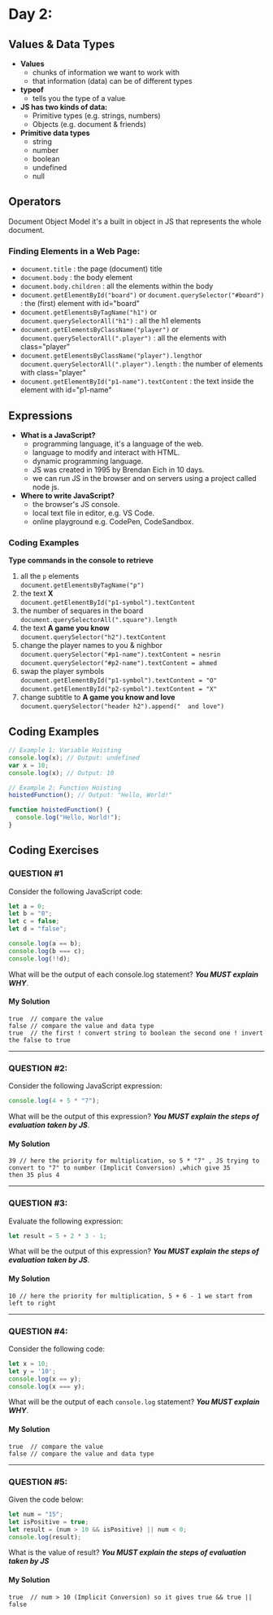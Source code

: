 
# Day 2: 
## Values & Data Types
* **Values**
  - chunks of information we want to work with
  - that information (data) can be of different types
* **typeof**
  - tells you the type of a value
* **JS has two kinds of data:**
  - Primitive types (e.g. strings, numbers)
  - Objects (e.g. document & friends)
* **Primitive data types**
  - string
  - number
  - boolean
  - undefined
  - null
## Operators
Document Object Model it's a built in object in JS that represents the whole document.
### Finding Elements in a Web Page:
- `document.title` : the page (document) title
- `document.body` : the body element
- `document.body.children` : all the elements within the body
- `document.getElementById("board")` or `document.querySelector("#board")` : the (first) element with id="board"
- `document.getElementsByTagName("h1")` or `document.querySelectorAll("h1")` : all the h1 elements
- `document.getElementsByClassName("player")` or `document.querySelectorAll(".player")` : all the elements with class="player"
- `document.getElementsByClassName("player").length`or `document.querySelectorAll(".player").length` : the number of elements with class="player"
- `document.getElementById("p1-name").textContent` : the text inside the element with id="p1-name"
 ## Expressions
* **What is a  JavaScript?**
  - programming language, it's a language of the web.
  - language to modify and interact with HTML.
  - dynamic programming language.
  - JS was created in 1995 by Brendan Eich in 10 days.
  - we can run JS in the browser and on servers using a project called node js.
* **Where to write  JavaScript?**
  - the browser's JS console.
  - local text file in editor, e.g. VS Code.
  - online playground e.g. CodePen, CodeSandbox. 

### Coding Examples
**Type commands in the console to retrieve**
  1. all the `p` elements <br>
    `document.getElementsByTagName("p")`
  2. the text **X** <br>
    `document.getElementById("p1-symbol").textContent`
  3. the number of sequares in the board <br>
     `document.querySelectorAll(".square").length`
  4. the text **A game you know**  <br>
     `document.querySelector("h2").textContent`
  5. change the player names to you & nighbor  <br>
     `document.querySelector("#p1-name").textContent = nesrin`
     `document.querySelector("#p2-name").textContent = ahmed`
  6. swap the player symbols  <br>
     `document.getElementById("p1-symbol").textContent = "O"`
     `document.getElementById("p2-symbol").textContent = "X"`
  7. change subtitle to **A game you know and love**  <br>
     `document.querySelector("header h2").append("  and love")`



## Coding Examples

```javascript
// Example 1: Variable Hoisting
console.log(x); // Output: undefined
var x = 10;
console.log(x); // Output: 10

// Example 2: Function Hoisting
hoistedFunction(); // Output: "Hello, World!"

function hoistedFunction() {
  console.log("Hello, World!");
}

```


## Coding Exercises

### QUESTION #1

Consider the following JavaScript code:

```javascript
let a = 0;
let b = "0";
let c = false;
let d = "false";

console.log(a == b);
console.log(b === c);
console.log(!!d);
```

What will be the output of each console.log statement? **_You MUST explain WHY_**.

#### My Solution
```
true  // compare the value
false // compare the value and data type
true  // the first ! convert string to boolean the second one ! invert the false to true
```

-------------------------------------------------------------------

### QUESTION #2:


Consider the following JavaScript expression:

```javascript
console.log(4 + 5 * "7");
```

What will be the output of this expression? **_You MUST explain the steps of evaluation taken by JS_**.

#### My Solution
```
39 // here the priority for multiplication, so 5 * "7" , JS trying to convert to "7" to number (Implicit Conversion) ,which give 35
then 35 plus 4 
```

-------------------------------------------------------------------

### QUESTION #3:

Evaluate the following expression:

```javascript
let result = 5 + 2 * 3 - 1;
```

What will be the output of this expression? **_You MUST explain the steps of evaluation taken by JS_**.

#### My Solution
```
10 // here the priority for multiplication, 5 + 6 - 1 we start from left to right
```

-------------------------------------------------------------------

### QUESTION #4:

Consider the following code:

```javascript
let x = 10;
let y = '10';
console.log(x == y);
console.log(x === y);
```
What will be the output of each `console.log` statement? **_You MUST explain WHY_**.

#### My Solution
```
true  // compare the value
false // compare the value and data type
```

-------------------------------------------------------------------

### QUESTION #5:

Given the code below:

```javascript
let num = "15";
let isPositive = true;
let result = (num > 10 && isPositive) || num < 0;
console.log(result);
```

What is the value of result? **_You MUST explain the steps of evaluation taken by JS_**

#### My Solution
```
true  // num > 10 (Implicit Conversion) so it gives true && true || false 
```
